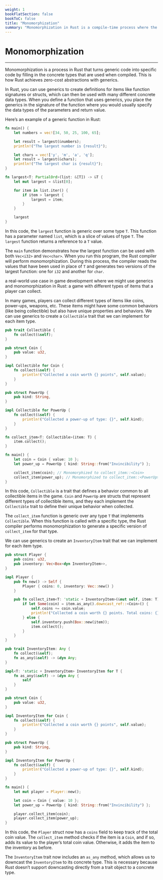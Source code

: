 ```yaml
---
weight: 1
bookFlatSection: false
bookToC: false
title: "Monomorphization"
summary: "Monomorphization in Rust is a compile-time process where the compiler replaces polymorphic functions with specific versions for each unique type instantiation, optimizing for speed at the cost of binary size."
---
```


<!--markdownlint-disable MD025 MD033 -->

# Monomorphization

---

Monomorphization is a process in Rust that turns generic code into specific code by filling in the concrete types that are used when compiled. This is how Rust achieves zero-cost abstractions with generics.

In Rust, you can use generics to create definitions for items like function signatures or structs, which can then be used with many different concrete data types. When you define a function that uses generics, you place the generics in the signature of the function where you would usually specify the data types of the parameters and return value.

Here’s an example of a generic function in Rust:

```rust
fn main() {
    let numbers = vec![34, 50, 25, 100, 65];

    let result = largest(&numbers);
    println!("The largest number is {result}");

    let chars = vec!['y', 'm', 'a', 'q'];
    let result = largest(&chars);
    println!("The largest char is {result}");
}

fn largest<T: PartialOrd>(list: &[T]) -> &T {
    let mut largest = &list[0];

    for item in list.iter() {
        if item > largest {
            largest = item;
        }
    }

    largest
}
```

In this code, the `largest` function is generic over some type `T`. This function has a parameter named `list`, which is a slice of values of type `T`. The `largest` function returns a reference to a `T` value.

The `main` function demonstrates how the largest function can be used with both `Vec<i32>` and `Vec<char>`. When you run this program, the Rust compiler will perform monomorphization. During this process, the compiler reads the values that have been used in place of `T` and generates two versions of the largest function: one for `i32` and another for `char`.

a real-world use case in game development where we might use generics and monomorphization in Rust: a game with different types of items that a player can collect.

In many games, players can collect different types of items like coins, power-ups, weapons, etc. These items might have some common behaviors (like being collectible) but also have unique properties and behaviors. We can use generics to create a `Collectible` trait that we can implement for each item type.

```rust
pub trait Collectible {
    fn collect(&self);
}

pub struct Coin {
    pub value: u32,
}

impl Collectible for Coin {
    fn collect(&self) {
        println!("Collected a coin worth {} points", self.value);
    }
}

pub struct PowerUp {
    pub kind: String,
}

impl Collectible for PowerUp {
    fn collect(&self) {
        println!("Collected a power-up of type: {}", self.kind);
    }
}

fn collect_item<T: Collectible>(item: T) {
    item.collect();
}

fn main() {
    let coin = Coin { value: 10 };
    let power_up = PowerUp { kind: String::from("Invincibility") };

    collect_item(coin); // Monomorphized to collect_item::<Coin>
    collect_item(power_up); // Monomorphized to collect_item::<PowerUp>
}
```

In this code, `Collectible` is a trait that defines a behavior common to all collectible items in the game. `Coin` and `PowerUp` are structs that represent different types of collectible items, and they each implement the `Collectible` trait to define their unique behavior when collected.

The `collect_item` function is generic over any type `T` that implements `Collectible`. When this function is called with a specific type, the Rust compiler performs monomorphization to generate a specific version of `collect_item` for that type.

We can use generics to create an `InventoryItem` trait that we can implement for each item type.

```rust
pub struct Player {
    pub coins: u32,
    pub inventory: Vec<Box<dyn InventoryItem>>,
}

impl Player {
    pub fn new() -> Self {
        Player { coins: 0, inventory: Vec::new() }
    }

    pub fn collect_item<T: 'static + InventoryItem>(&mut self, item: T) {
        if let Some(coin) = item.as_any().downcast_ref::<Coin>() {
            self.coins += coin.value;
            println!("Collected a coin worth {} points. Total coins: {}", coin.value, self.coins);
        } else {
            self.inventory.push(Box::new(item));
            item.collect();
        }
    }
}

pub trait InventoryItem: Any {
    fn collect(&self);
    fn as_any(&self) -> &dyn Any;
}

impl<T: 'static + InventoryItem> InventoryItem for T {
    fn as_any(&self) -> &dyn Any {
        self
    }
}

pub struct Coin {
    pub value: u32,
}

impl InventoryItem for Coin {
    fn collect(&self) {
        println!("Collected a coin worth {} points", self.value);
    }
}

pub struct PowerUp {
    pub kind: String,
}

impl InventoryItem for PowerUp {
    fn collect(&self) {
        println!("Collected a power-up of type: {}", self.kind);
    }
}

fn main() {
    let mut player = Player::new();

    let coin = Coin { value: 10 };
    let power_up = PowerUp { kind: String::from("Invincibility") };

    player.collect_item(coin);
    player.collect_item(power_up);
}
```

In this code, the `Player` struct now has a `coins` field to keep track of the total coin value. The `collect_item` method checks if the item is a `Coin`, and if so, adds its value to the player’s total coin value. Otherwise, it adds the item to the inventory as before.

The `InventoryItem` trait now includes an `as_any` method, which allows us to downcast the `InventoryItem` to its concrete type. This is necessary because Rust doesn’t support downcasting directly from a trait object to a concrete type.
